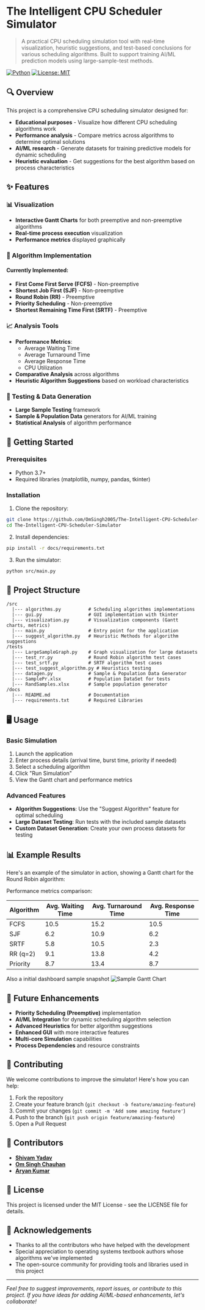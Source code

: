 # The Intelligent CPU Scheduler Simulator

<!--- ![CPU Scheduler Banner](https://via.placeholder.com/800x200?text=CPU+Scheduler+Simulator) --->

> A practical CPU scheduling simulation tool with real-time visualization, heuristic suggestions, and test-based conclusions for various scheduling algorithms. Built to support training AI/ML prediction models using large-sample-test methods.

[![Python](https://img.shields.io/badge/Python-3.7+-blue.svg)](https://www.python.org/)
[![License: MIT](https://img.shields.io/badge/License-MIT-yellow.svg)](https://opensource.org/licenses/MIT)

## 🔍 Overview

This project is a comprehensive CPU scheduling simulator designed for:
- **Educational purposes** - Visualize how different CPU scheduling algorithms work
- **Performance analysis** - Compare metrics across algorithms to determine optimal solutions
- **AI/ML research** - Generate datasets for training predictive models for dynamic scheduling
- **Heuristic evaluation** - Get suggestions for the best algorithm based on process characteristics

## ✨ Features

### 📊 Visualization
- **Interactive Gantt Charts** for both preemptive and non-preemptive algorithms
- **Real-time process execution** visualization
- **Performance metrics** displayed graphically

### 🧠 Algorithm Implementation
#### Currently Implemented:
- **First Come First Serve (FCFS)** - Non-preemptive
- **Shortest Job First (SJF)** - Non-preemptive
- **Round Robin (RR)** - Preemptive
- **Priority Scheduling** - Non-preemptive
- **Shortest Remaining Time First (SRTF)** - Preemptive

### 📈 Analysis Tools
- **Performance Metrics**:
  - Average Waiting Time
  - Average Turnaround Time
  - Average Response Time
  - CPU Utilization
- **Comparative Analysis** across algorithms
- **Heuristic Algorithm Suggestions** based on workload characteristics

### 🧪 Testing & Data Generation
- **Large Sample Testing** framework
- **Sample & Population Data** generators for AI/ML training
- **Statistical Analysis** of algorithm performance

## 🚀 Getting Started

### Prerequisites
- Python 3.7+
- Required libraries (matplotlib, numpy, pandas, tkinter)

### Installation

1. Clone the repository:
```bash
git clone https://github.com/OmSingh2005/The-Intelligent-CPU-Scheduler-Simulator.git
cd The-Intelligent-CPU-Scheduler-Simulator
```

2. Install dependencies:
```bash
pip install -r docs/requirements.txt
```

3. Run the simulator:
```bash
python src/main.py
```

## 📁 Project Structure

```
/src
  |--- algorithms.py          # Scheduling algorithms implementations
  |--- gui.py                 # GUI implementation with tkinter
  |--- visualization.py       # Visualization components (Gantt charts, metrics)
  |--- main.py                # Entry point for the application
  |--- suggest_algorithm.py   # Heuristic Methods for algorithm suggestions
/tests
  |--- LargeSampleGraph.py    # Graph visualization for large datasets
  |--- test_rr.py             # Round Robin algorithm test cases
  |--- test_srtf.py           # SRTF algorithm test cases
  |--- test_suggest_algorithm.py # Heuristics testing
  |--- datagen.py             # Sample & Population Data Generator
  |--- SamplePr.xlsx          # Population DataSet for tests
  |--- RandSamples.xlsx       # Sample population generator
/docs
  |--- README.md              # Documentation
  |--- requirements.txt       # Required Libraries
```

## 🖥️ Usage

### Basic Simulation
1. Launch the application
2. Enter process details (arrival time, burst time, priority if needed)
3. Select a scheduling algorithm
4. Click "Run Simulation"
5. View the Gantt chart and performance metrics

### Advanced Features
- **Algorithm Suggestions**: Use the "Suggest Algorithm" feature for optimal scheduling
- **Large Dataset Testing**: Run tests with the included sample datasets
- **Custom Dataset Generation**: Create your own process datasets for testing

## 📊 Example Results

Here's an example of the simulator in action, showing a Gantt chart for the Round Robin algorithm:

Performance metrics comparison:

| Algorithm | Avg. Waiting Time | Avg. Turnaround Time | Avg. Response Time |
|-----------|-------------------|----------------------|-------------------|
| FCFS      | 10.5              | 15.2                 | 10.5              |
| SJF       | 6.2               | 10.9                 | 6.2               |
| SRTF      | 5.8               | 10.5                 | 2.3               |
| RR (q=2)  | 9.1               | 13.8                 | 4.2               |
| Priority  | 8.7               | 13.4                 | 8.7               |

Also a initial dashboard sample snapshot
![Sample Gantt Chart](https://i.imgur.com/V869ULC.png)

## 🔮 Future Enhancements

- **Priority Scheduling (Preemptive)** implementation
- **AI/ML Integration** for dynamic scheduling algorithm selection
- **Advanced Heuristics** for better algorithm suggestions
- **Enhanced GUI** with more interactive features
- **Multi-core Simulation** capabilities
- **Process Dependencies** and resource constraints

## 🤝 Contributing

We welcome contributions to improve the simulator! Here's how you can help:

1. Fork the repository
2. Create your feature branch (`git checkout -b feature/amazing-feature`)
3. Commit your changes (`git commit -m 'Add some amazing feature'`)
4. Push to the branch (`git push origin feature/amazing-feature`)
5. Open a Pull Request

## 👥 Contributors

- **[Shivam Yadav](https://github.com/Shivamsdr)**
- **[Om Singh Chauhan](https://github.com/OmSingh2005)**
- **[Aryan Kumar](https://github.com/AryanKumarLpu)**

## 📄 License

This project is licensed under the MIT License - see the LICENSE file for details.

## 🙏 Acknowledgements

- Thanks to all the contributors who have helped with the development
- Special appreciation to operating systems textbook authors whose algorithms we've implemented
- The open-source community for providing tools and libraries used in this project

---

*Feel free to suggest improvements, report issues, or contribute to this project. If you have ideas for adding AI/ML-based enhancements, let's collaborate!*
